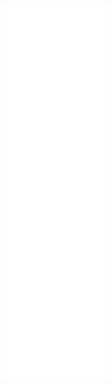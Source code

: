 <p align="center">
  <img alt="Metrics" src="https://github.com/Abstract-Programming/Abstract-Programming/blob/main/github-metrics.svg" />
</p>
